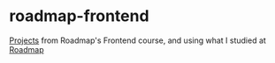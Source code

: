 # roadmap-frontend
[Projects](https://roadmap.sh/frontend/projects) from Roadmap's Frontend course, and using what I studied at [Roadmap](https://roadmap.sh/frontend)

